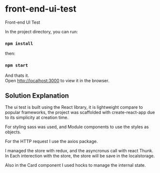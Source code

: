 # front-end-ui-test
Front-end UI Test

In the project directory, you can run:

### `npm install`

then:

### `npm start`

And thats it.<br>
Open [http://localhost:3000](http://localhost:3000) to view it in the browser.

## Solution Explanation

The ui test is built using the React library, it is lightweight compare to popular frameworks, the project was scaffolded with create-react-app due to its simplicity at creation time.

For styling sass was used, and Module components to use the styles as objects.

For the HTTP request I use the axios package.

I managed the store with redux, and the asyncronus call with react Thunk. In Each interection with the store, the store will be save in the localstorage.

Also in the Card component I used hocks to manage the internal state.